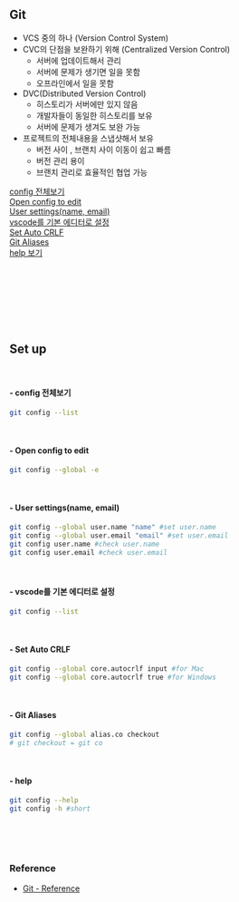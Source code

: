 ## Git
- VCS 중의 하나 (Version Control System)
- CVC의 단점을 보완하기 위해 (Centralized Version Control)
  - 서버에 업데이트해서 관리
  - 서버에 문제가 생기면 일을 못함
  - 오프라인에서 일을 못함
- DVC(Distributed Version Control)
  - 히스토리가 서버에만 있지 않음
  - 개발자들이 동일한 히스토리를 보유
  - 서버에 문제가 생겨도 보완 가능
- 프로젝트의 전체내용을 스냅샷해서 보유
  - 버전 사이 , 브랜치 사이 이동이 쉽고 빠름
  - 버전 관리 용이
  - 브랜치 관리로 효율적인 협업 가능

[config 전체보기](#--config-전체보기)  
[Open config to edit](#--open-config-to-edit)  
[User settings(name, email)](#--user-settingsname-email)  
[vscode를 기본 에디터로 설정](#--vscode를-기본-에디터로-설정)  
[Set Auto CRLF](#--set-auto-crlf)  
[Git Aliases](#--git-aliases)  
[help 보기](#--help)  
[]()  
[]()  
[]()  
[]()  
[]()  
[]()  
[]()  
[]()  

## **Set up**

<br>

#### - config 전체보기
```bash
git config --list
```
<br>

#### - Open config to edit
```bash
git config --global -e
```
<br>

#### - User settings(name, email)
```bash
git config --global user.name "name" #set user.name
git config --global user.email "email" #set user.email
git config user.name #check user.name
git config user.email #check user.email
```
<br>

#### - vscode를 기본 에디터로 설정
```bash
git config --list
```
<br>


#### - Set Auto CRLF
```bash
git config --global core.autocrlf input #for Mac
git config --global core.autocrlf true #for Windows
```
<br>

#### - Git Aliases
```bash
git config --global alias.co checkout
# git checkout = git co
```
<br>

#### - help
```bash
git config --help
git config -h #short
```
<br>



<br>
<br>

### **Reference**
- [Git - Reference](https://git-scm.com/docs)

